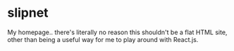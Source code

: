 # slipnet
My homepage.. there's literally no reason this shouldn't be a flat HTML site, other than being a useful way for me to play around with React.js.
